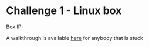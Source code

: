 # Challenge 1 - Linux box


Box IP:

A walkthrough is available [here](https://github.com/DMUHackers/weekly_sessions/blob/master/2020-2021/week_11/challenge_1/ch1_walkthrough.md) for anybody that is stuck
